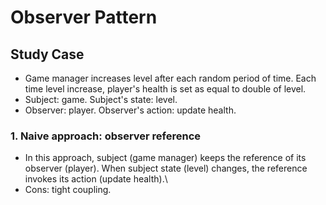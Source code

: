 # Observer Pattern
## Study Case
+ Game manager increases level after each random period of time. Each time level increase, player's health is set as equal to double of level.
+ Subject: game. Subject's state: level. 
+ Observer: player. Observer's action: update health.

### 1. Naive approach: observer reference
+ In this approach, subject (game manager) keeps the reference of its observer (player). When subject state (level) changes, the reference invokes its action (update health).\
+ Cons: tight coupling.

